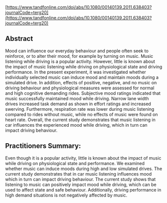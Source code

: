 [https://www.tandfonline.com/doi/abs/10.1080/00140139.2011.638403?journalCode=terg20](https://www.tandfonline.com/doi/abs/10.1080/00140139.2011.638403?journalCode=terg20)



## Abstract
Mood can influence our everyday behaviour and people often seek to reinforce, or to alter their mood, for example by turning on music. Music listening while driving is a popular activity. However, little is known about the impact of music listening while driving on physiological state and driving performance. In the present experiment, it was investigated whether individually selected music can induce mood and maintain moods during a simulated drive. In addition, effects of positive, negative, and no music on driving behaviour and physiological measures were assessed for normal and high cognitive demanding rides. Subjective mood ratings indicated that music successfully maintained mood while driving. Narrow lane width drives increased task demand as shown in effort ratings and increased swerving. Furthermore, respiration rate was lower during music listening compared to rides without music, while no effects of music were found on heart rate. Overall, the current study demonstrates that music listening in car influences the experienced mood while driving, which in turn can impact driving behaviour.

## Practitioners Summary: 
Even though it is a popular activity, little is known about the impact of music while driving on physiological state and performance. We examined whether music can induce moods during high and low simulated drives. The current study demonstrates that in car music listening influences mood which in turn can impact driving behaviour. The current study shows that listening to music can positively impact mood while driving, which can be used to affect state and safe behaviour. Additionally, driving performance in high demand situations is not negatively affected by music.
